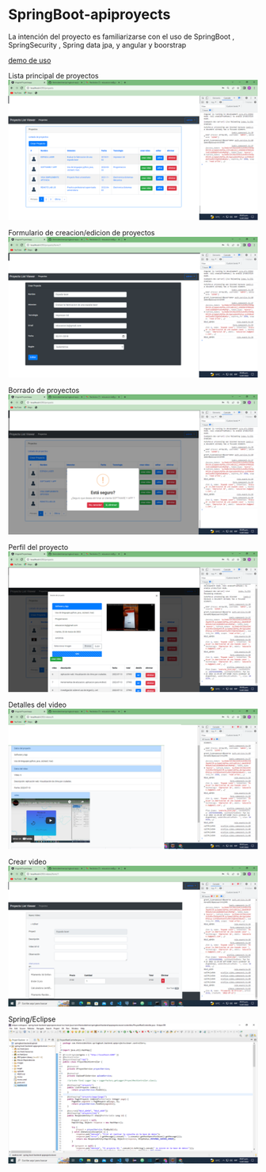 # SpringBoot-apiproyects

La intención del proyecto es familiarizarse con el uso de SpringBoot , SpringSecurity
, Spring data jpa, y angular y boorstrap


[demo de uso](https://youtu.be/TfWqM0VwJNs)

Lista principal de proyectos
![](images/list-proyects.png)


Formulario de creacion/edicion de proyectos
![](images/edit-proyects.png)

Borrado de proyectos
![](images/delete-proyects.png)

Perfil del proyecto
![](images/profile-proyect.png)


Detalles del video
![](images/videos.png)

Crear video
![](images/new-video.png)

Spring/Eclipse
![](images/eclipse.png)
